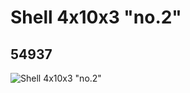 # Shell 4x10x3 "no.2"
## 54937
![Shell 4x10x3 "no.2"](https://lc-www-live-s.legocdn.com/media/bricks/5/2/4494498.jpg)